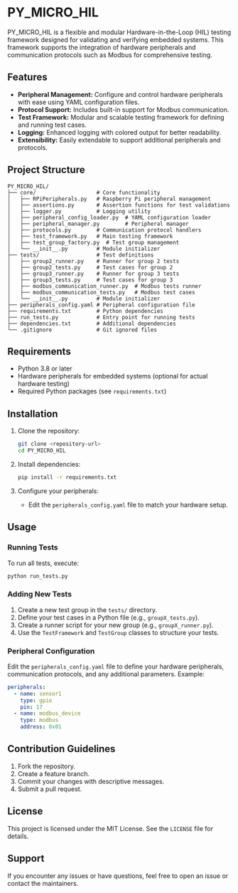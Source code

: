 # PY_MICRO_HIL

PY_MICRO_HIL is a flexible and modular Hardware-in-the-Loop (HIL) testing framework designed for validating and verifying embedded systems. This framework supports the integration of hardware peripherals and communication protocols such as Modbus for comprehensive testing.

## Features

- **Peripheral Management:** Configure and control hardware peripherals with ease using YAML configuration files.
- **Protocol Support:** Includes built-in support for Modbus communication.
- **Test Framework:** Modular and scalable testing framework for defining and running test cases.
- **Logging:** Enhanced logging with colored output for better readability.
- **Extensibility:** Easily extendable to support additional peripherals and protocols.

## Project Structure

```
PY_MICRO_HIL/
├── core/                   # Core functionality
│   ├── RPiPeripherals.py   # Raspberry Pi peripheral management
│   ├── assertions.py       # Assertion functions for test validations
│   ├── logger.py           # Logging utility
│   ├── peripheral_config_loader.py  # YAML configuration loader
│   ├── peripheral_manager.py        # Peripheral manager
│   ├── protocols.py        # Communication protocol handlers
│   ├── test_framework.py   # Main testing framework
│   ├── test_group_factory.py  # Test group management
│   └── __init__.py         # Module initializer
├── tests/                  # Test definitions
│   ├── group2_runner.py    # Runner for group 2 tests
│   ├── group2_tests.py     # Test cases for group 2
│   ├── group3_runner.py    # Runner for group 3 tests
│   ├── group3_tests.py     # Test cases for group 3
│   ├── modbus_communication_runner.py  # Modbus tests runner
│   ├── modbus_communication_tests.py   # Modbus test cases
│   └── __init__.py         # Module initializer
├── peripherals_config.yaml # Peripheral configuration file
├── requirements.txt        # Python dependencies
├── run_tests.py            # Entry point for running tests
├── dependencies.txt        # Additional dependencies
└── .gitignore              # Git ignored files
```

## Requirements

- Python 3.8 or later
- Hardware peripherals for embedded systems (optional for actual hardware testing)
- Required Python packages (see `requirements.txt`)

## Installation

1. Clone the repository:
   ```bash
   git clone <repository-url>
   cd PY_MICRO_HIL
   ```

2. Install dependencies:
   ```bash
   pip install -r requirements.txt
   ```

3. Configure your peripherals:
   - Edit the `peripherals_config.yaml` file to match your hardware setup.

## Usage

### Running Tests
To run all tests, execute:
```bash
python run_tests.py
```

### Adding New Tests
1. Create a new test group in the `tests/` directory.
2. Define your test cases in a Python file (e.g., `groupX_tests.py`).
3. Create a runner script for your new group (e.g., `groupX_runner.py`).
4. Use the `TestFramework` and `TestGroup` classes to structure your tests.

### Peripheral Configuration
Edit the `peripherals_config.yaml` file to define your hardware peripherals, communication protocols, and any additional parameters. Example:
```yaml
peripherals:
  - name: sensor1
    type: gpio
    pin: 17
  - name: modbus_device
    type: modbus
    address: 0x01
```

## Contribution Guidelines

1. Fork the repository.
2. Create a feature branch.
3. Commit your changes with descriptive messages.
4. Submit a pull request.

## License

This project is licensed under the MIT License. See the `LICENSE` file for details.

## Support

If you encounter any issues or have questions, feel free to open an issue or contact the maintainers.
